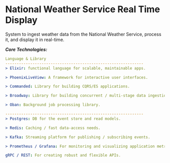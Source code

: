 # National Weather Service Real Time Display
System to ingest weather data from the National Weather Service, process it, and display it in real-time. 


***Core Technologies:*** 
```yml
Language & Library
-------------------------------------------------------------
> Elixir: functional language for scalable, maintainable apps.

> PhoenixLiveView: A framework for interactive user interfaces.

> Commanded: Library for building CQRS/ES applications.

> Broadway: Library for building concurrent / multi-stage data ingestion and processing pipelines.

> Oban: Background job processing library.

-------------------------------------------------------------
> Postgres: DB for the event store and read models.

> Redis: Caching / fast data-access needs.

> Kafka: Streaming platform for publishing / subscribing events.

> Prometheus / Grafana: For monitoring and visualizing application metrics.

gRPC / REST: For creating robust and flexible APIs.
